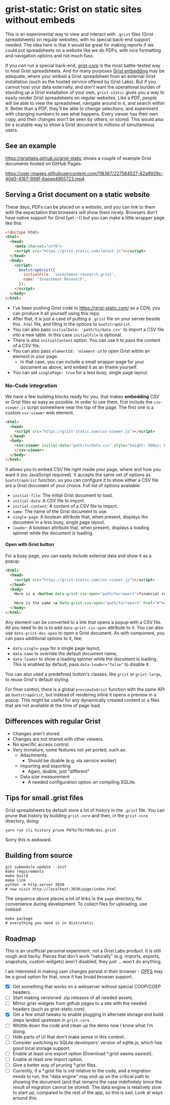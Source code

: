 # grist-static: Grist on static sites without embeds

This is an experimental way to view and interact with `.grist` files
(Grist spreadsheets) on regular websites, with no special back-end support needed.
The idea here is that it would be great for making reports if we could put
spreadsheets on a website like we do PDFs, with nice formatting
and navigation options and not much fuss.

If you *can* run a special back-end,
[grist-core](https://github.com/gristlabs/grist-core) is the most
battle-tested way to host Grist spreadsheets.
And for many purposes [Grist embedding](https://support.getgrist.com/embedding/)
may be adequate, where your embed a Grist spreadsheet
from an external Grist installation (such as the hosted service offered by
Grist Labs). But if you cannot host your data externally, and don't want
the operational burden of standing up a Grist installation of your own,
`grist-static` gives you a way to easily render Grist spreadsheets
on regular websites.
Like a PDF, people will be able to view the spreadsheet, navigate
around in it, and search within it. Better than a PDF, they'll be
able to change selections, and experiment with changing numbers to
see what happens. Every viewer has their own copy, and their changes
won't be seen by others, or stored.
This would also be a scalable way to show a Grist document to
millions of simultaneous users.

## See an example

https://gristlabs.github.io/grist-static shows a couple of
example Grist documents hosted on GitHub Pages:

https://user-images.githubusercontent.com/118367/227564527-82a9929c-40d3-4167-999f-6aeee4955723.mp4

## Serving a Grist document on a static website

These days, PDFs can be placed on a website, and you can link to them with the expectation that browsers will show them nicely.
Browsers don't have native support for Grist [yet :-)] but you can make a little wrapper page like this:

```html
<!doctype html>
<html>
  <head>
    <meta charset="utf8">
    <script src="https://grist-static.com/latest.js"></script>
  </head>
  <body>
    <script>
      bootstrapGrist({
        initialFile: 'investment-research.grist',
        name: 'Investment Research',
      });
    </script>
  </body>
</html>
```

  * I've been pushing Grist code to https://grist-static.com/ as a CDN; you can produce it all yourself using this repo.
  * After that, it is just a case of putting a `.grist` file on your server beside this `.html` file, and filing in the options to `bootstrapGrist`.
  * You can also pass `initialData: 'path/to/data.csv'` to import a CSV file into a new table. In this case `initialFile` is optional.
  * There is also `initialContent` option. You can use it to pass the content of a CSV file.
  * You can also pass `elementId: 'element-id` to open Grist within an element in your page.
	- In that case, you can include a small wrapper page for your document as above, and embed it as an iframe yourself.
  * You can set `singlePage: true` for a less busy, single page layout.


### No-Code integration

We have a few building blocks ready for you, that makes **embedding** CSV or Grist files as easy as possible.
In order to use them, first include the `csv-viewer.js` script somewhere near the top of the page. The first one is a custom `csv-viewer` web element.

```html
<html>
  <head>
    <script src="https://grist-static.com/csv-viewer.js"></script>
  </head>
  <body>
    <csv-viewer initial-data="path/to/data.csv" style="height: 500px; border: 1px solid green">
    </csv-viewer>
  </body>
</html>
```

It allows you to embed CSV file right inside your page, where and how you want it (no JavaScript
required). It accepts the same set of options as `bootstrapGrist` function, so you can configure it
to show either a CSV file are a Grist document of your choice. Full list of options available:

- `initial-file`: The initial Grist document to load.
- `initial-data`: A CSV file to import.
- `initial-content`: A content of a CSV file to import.
- `name`: The name of the Grist document to use.
- `single-page`: A boolean attribute that, when present, displays the document in a less busy, single page layout.
- `loader`: A boolean attribute that, when present, displays a loading spinner while the document is loading.

#### Open with Grist button

For a busy page, you can easily include external data and show it as a popup:

```html
<html>
  <head>
    <script src="https://grist-static.com/csv-viewer.js"></script>
  </head>
  <body>
    Here is a <button data-grist-csv-open="path/to/report">financial report</button> for the current year.

    Here is the same <a data-grist-csv-open="path/to/report" href="#">report</a> as a link.
  </body>
</html>
```

Any element can be converted to a link that opens a popup with a CSV file. All you need to do is to add `data-grist-csv-open` attribute to it. You can also use `data-grist-doc-open` to open a Grist document.
As with <csv-viewer> component, you can pass additional options to it, like:
* `data-single-page` for a single page layout,
* `data-name` to override the default document name,
* `data-loader` to show a loading spinner while the document is loading. This is enabled by default,
pass `data-loader="false"` to disable it.


You can also used a predefined button's classes, like `grist` or `grist-large`, to reuse Grist's 
default styling.


For finer control, there is a global `previewInGrist` function with the same API as `bootstrapGrist`,
but instead of rendering inline it opens a preview in a popup. This might be useful for any dynamically created content or a files that are not available at the time of page load.


## Differences with regular Grist

 * Changes aren't stored.
 * Changes are not shared with other viewers.
 * No specific access control.
 * Very immature, some features not yet ported, such as:
   - Attachments
	 - Should be doable (e.g. via service worker)
   - Importing and exporting
     - Again, doable, just "different"
   - Data size measurement
     - A needed configuration option on compiling SQLite.

## Tips for small .grist files

Grist spreadsheets by default store a lot of history in the `.grist` file.
You can prune that history by building `grist-core` and then, in the
`grist-core` directory, doing:

```
yarn run cli history prune PATH/TO/YOUR/doc.grist
```

Sorry this is awkward.

## Building from source

```
git submodule update --init
make requirements
make build
make link
python -m http.server 3030
# now visit http://localhost:3030/page/index.html
```

The sequence above places a lot of links in the `page`
directory, for convenience during development. To collect
files for uploading, use instead:

```
make package
# everything you need is in dist/static
```

## Roadmap

This is an unofficial personal experiment, not a Grist Labs product.
It is still rough and hacky. Pieces that don't work "naturally"
(e.g. imports, exports, snapshots, custom widgets) aren't disabled, they
just ... won't do anything.

I am interested in making user changes persist in their browser -
[OPFS](https://sqlite.org/wasm/doc/tip/persistence.md#opfs)
may be a good option for that, once it has broad browser support.

 * [X] Get something that works on a webserver without special COOP/COEP headers.
 * [ ] Start making versioned .zip releases of all needed assets.
 * [ ] Mirror grist-widgets from github pages to a site with the needed headers (such as grist-static.com). 
 * [X] Get a few small tweaks to enable plugging in alternate storage and build steps landed upstream in `grist-core`.
 * [ ] Whittle down the code and clean up the demo now I know what I'm doing.
 * [ ] Hide parts of UI that don't make sense in this context.
 * [ ] Consider switching to SQLite developers' version of sqlite.js, which has good local storage support.
 * [ ] Enable at least one export option (Download *.grist seems easiest).
 * [ ] Enable at least one import option.
 * [ ] Give a better way of pruning *.grist files.
 * [ ] Currently, if a *.grist file is old relative to the code, and a migration needs to run, the "data engine"
   may end up on the critical path to showing the document (and that remains the case indefinitely since the result
   of migration cannot be stored). The data engine is relatively slow to start up, compared to the rest of the
   app, so this is sad. Look at ways around this.
